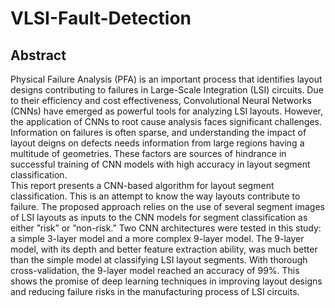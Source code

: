 # VLSI-Fault-Detection

## Abstract
Physical Failure Analysis (PFA) is an important process that identifies layout designs contributing to failures in Large-Scale Integration (LSI) circuits. Due to their efficiency and cost effectiveness, Convolutional Neural Networks (CNNs) have emerged as powerful tools for analyzing LSI layouts. However, the application of CNNs to root cause analysis faces significant challenges. Information on failures is often sparse, and understanding the impact of layout deigns on defects needs information from large regions having a multitude of geometries. These factors are sources of hindrance in successful training of CNN models with high accuracy in layout segment classification.<br />
This report presents a CNN-based algorithm for layout segment classification. This is an attempt to know the way layouts contribute to failure. The proposed approach relies on the use of several segment images of LSI layouts as inputs to the CNN models for segment classification as either ”risk” or ”non-risk.” Two CNN architectures were tested in this study: a simple 3-layer model and a more complex 9-layer model. The 9-layer model, with its depth and better feature extraction ability, was much better than the simple model at classifying LSI layout segments. With thorough cross-validation, the 9-layer model reached an accuracy of 99%. This shows the promise of deep learning techniques in improving layout designs and reducing failure risks in the manufacturing process of LSI circuits.
